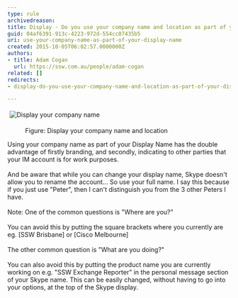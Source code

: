 ```yaml
---
type: rule
archivedreason: 
title: Display - Do you use your company name and location as part of your display name?
guid: 04af6391-913c-4223-972d-554cc07435b5
uri: use-your-company-name-as-part-of-your-display-name
created: 2015-10-05T06:02:57.0000000Z
authors:
- title: Adam Cogan
  url: https://ssw.com.au/people/adam-cogan
related: []
redirects:
- display-do-you-use-your-company-name-and-location-as-part-of-your-display-name

---
```



<p class="ssw15-rteElement-GreyBox">​<img src="/PublishingImages/display-your-company-name.jpg" alt="Display your company name" style="margin&#58;5px;" />&#160;</p><dd class="ssw15-rteElement-FigureNormal">​​Figure&#58; Display your company name and location<br></dd><p class="ssw15-rteElement-P"></p>Using your company name as part of your Display Name has the double advantage of firstly&#160;​branding, and secondly, indicating to other parties that your IM account is for work purposes.<div><br>And be aware that while you can change your display name, Skype doesn't allow you to rename the account... So use your full name. I say this because if you just use &quot;Peter&quot;, then I can't distinguish you from the 3 other Peters I have.</div><div><br>Note&#58; One of the common questions is &quot;Where are you?&quot;</div><div><br>You can avoid this by putting the square brackets where you currently are eg. [SSW Brisbane] or [Cisco Melbourne]</div><div><br>The other common question is &quot;What are you doing?&quot;</div><div><br>You can also avoid this by putting the product name you are currently working on e.g. &quot;SSW Exchange Reporter&quot; in the personal message section of your Skype name. This can be easily changed, without having to go into your options, at the top of the Skype display.​<p class="ssw15-rteElement-P"><br></p></div>
<br><excerpt class='endintro'></excerpt><br>



